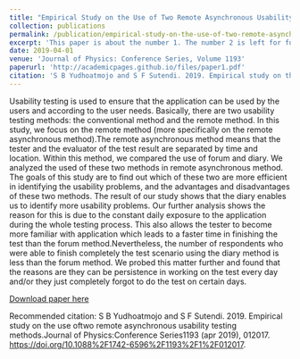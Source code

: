 ```yaml
---
title: "Empirical Study on the Use of Two Remote Asynchronous Usability Testing Methods"
collection: publications
permalink: /publication/empirical-study-on-the-use-of-two-remote-asynchronous-usability-testing-methods
excerpt: 'This paper is about the number 1. The number 2 is left for future work.'
date: 2019-04-01
venue: 'Journal of Physics: Conference Series, Volume 1193'
paperurl: 'http://academicpages.github.io/files/paper1.pdf'
citation: 'S B Yudhoatmojo and S F Sutendi. 2019. Empirical study on the use oftwo remote asynchronous usability testing methods.Journal of Physics:Conference Series1193 (apr 2019), 012017. https://doi.org/10.1088%2F1742-6596%2F1193%2F1%2F012017.'
---
```

Usability testing is used to ensure that the application can be used by the users and according to the user needs. Basically, there are two usability testing methods: the conventional method and the remote method. In this study, we focus on the remote method (more specifically on the remote asynchronous method).The remote asynchronous method means that the tester and the evaluator of the test result are separated by time and location. Within this method, we compared the use of forum and diary. We analyzed the used of these two methods in remote asynchronous method. The goals of this study are to find out which of these two are more efficient in identifying the usability problems, and the advantages and disadvantages of these two methods. The result of our study shows that the diary enables us to identify more usability problems. Our further analysis shows the reason for this is due to the constant daily exposure to the application during the whole testing process. This also allows the tester to become more familiar with application which leads to a faster time in finishing the test than the forum method.Nevertheless, the number of respondents who were able to finish completely the test scenario using the diary method is less than the forum method. We probed this matter further and found that the reasons are they can be persistence in working on the test every day and/or they just completely forgot to do the test on certain days.

[Download paper here](https://iopscience.iop.org/article/10.1088/1742-6596/1193/1/012017/pdf)

Recommended citation: S B Yudhoatmojo and S F Sutendi. 2019. Empirical study on the use oftwo remote asynchronous usability testing methods.Journal of Physics:Conference Series1193 (apr 2019), 012017. https://doi.org/10.1088%2F1742-6596%2F1193%2F1%2F012017.